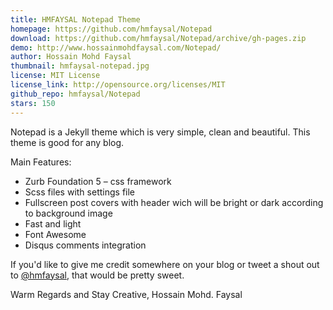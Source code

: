 ```yaml
---
title: HMFAYSAL Notepad Theme
homepage: https://github.com/hmfaysal/Notepad
download: https://github.com/hmfaysal/Notepad/archive/gh-pages.zip
demo: http://www.hossainmohdfaysal.com/Notepad/
author: Hossain Mohd Faysal
thumbnail: hmfaysal-notepad.jpg
license: MIT License
license_link: http://opensource.org/licenses/MIT
github_repo: hmfaysal/Notepad
stars: 150
---
```


Notepad is a Jekyll theme which is very simple, clean and beautiful.
This theme is good for any blog.

Main Features:

* Zurb Foundation 5 – css framework
* Scss files with settings file
* Fullscreen post covers with header wich will be bright or dark
  according to background image
* Fast and light
* Font Awesome
* Disqus comments integration

If you'd like to give me credit somewhere on your blog or tweet a shout
out to [@hmfaysal](https://twitter.com/hmfaysal), that would be pretty
sweet.

Warm Regards and Stay Creative,
Hossain Mohd. Faysal
